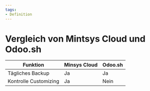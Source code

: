 ```yaml
---
tags:
- Definition
---
```


# Vergleich von Mintsys Cloud und Odoo.sh

| Funktion              | Minsys Cloud | Odoo.sh |
| --------------------- | ------------ | ------- |
| Tägliches Backup      | Ja           | Ja      |
| Kontrolle Customizing | Ja           | Nein    |
